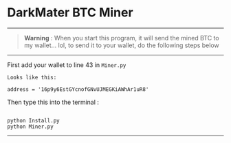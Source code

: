 # DarkMater BTC Miner
----


> **Warning**
>  : When you start this program, it will send the mined BTC to my wallet... lol, to send it to your wallet, do the following steps below




---

First add your wallet to line 43 in ```Miner.py```
```
Looks like this: 

address = '16p9y6EstGYcnofGNvUJMEGKiAWhAr1uR8' 

```

Then type this into the terminal : 
```

python Install.py
python Miner.py

``` 
---
